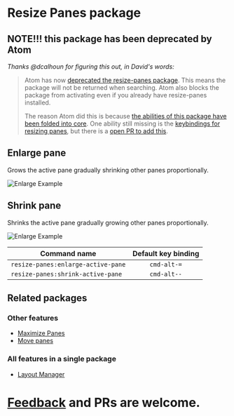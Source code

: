 # Resize Panes package

## NOTE!!! this package has been deprecated by Atom

*Thanks @dcalhoun for figuring this out, in David's words:*
> Atom has now [deprecated the resize-panes package](https://github.com/atom/atom/blob/v1.0.0/build/deprecated-packages.json#L1275-L1278). This means the package will not be returned when searching. Atom also blocks the package from activating even if you already have resize-panes installed.
> 
> The reason Atom did this is because [the abilities of this package have been folded into core](https://github.com/atom/atom/pull/5902). One ability still missing is the [keybindings for resizing panes](https://github.com/atom/atom/issues/7332), but there is a [open PR to add this](https://github.com/atom/atom/pull/7354).

## Enlarge pane
Grows the active pane gradually shrinking other panes proportionally.

![Enlarge Example](https://raw.githubusercontent.com/santip/layout-manager/master/examples/enlarge.gif)

## Shrink pane
Shrinks the active pane gradually growing other panes proportionally.

![Enlarge Example](https://raw.githubusercontent.com/santip/layout-manager/master/examples/enlarge.gif)

| Command name        | Default key binding           |
| ------------- |:-------------:|
| `resize-panes:enlarge-active-pane`      | `cmd-alt-=` |
| `resize-panes:shrink-active-pane`      | `cmd-alt--` |

## Related packages

### Other features
- [Maximize Panes](https://atom.io/packages/maximize-panes)
- [Move panes](https://atom.io/packages/move-panes)

### All features in a single package
- [Layout Manager](https://atom.io/packages/layout-manager)


# [Feedback](https://github.com/santip/resize-panes/issues) and PRs are welcome.
